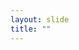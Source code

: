 ```yaml
---
layout: slide
title: ""
---
```


<section data-background-image="assets/images/Slide29.png" data-background-size="90%" data-background-position="center"></section>
